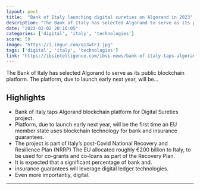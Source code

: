 ```yaml
---
layout: post
title:  "Bank of Italy launching digital sureties on Algorand in 2023"
description: "The Bank of Italy has selected Algorand to serve as its public blockchain platform. The platform, due to launch early next year, will be..."
date: "2023-02-02 20:10:05"
categories: ['digital', 'italy', 'technologies']
score: 59
image: "https://i.imgur.com/q13wTFJ.jpg"
tags: ['digital', 'italy', 'technologies']
link: "https://ibsintelligence.com/ibsi-news/bank-of-italy-taps-algorand-blockchain-platform-for-digital-sureties-project/"
---
```


The Bank of Italy has selected Algorand to serve as its public blockchain platform. The platform, due to launch early next year, will be...

## Highlights

- Bank of Italy taps Algorand blockchain platform for Digital Sureties project.
- Platform, due to launch early next year, will be the first time an EU member state uses blockchain technology for bank and insurance guarantees.
- The project is part of Italy’s post-Covid National Recovery and Resilience Plan (NRRP) The EU allocated roughly €200 billion to Italy, to be used for co-grants and co-loans as part of the Recovery Plan.
- It is expected that a significant percentage of bank and.
- insurance guarantees will leverage digital ledger technologies.
- Even more importantly, digital.

---
